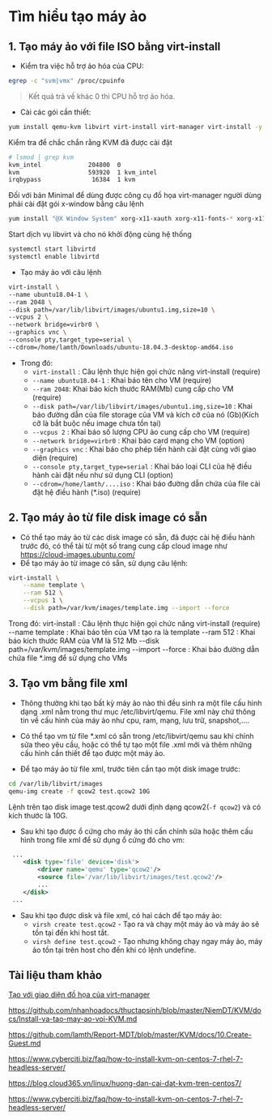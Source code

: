 # Tìm hiểu tạo máy ảo

## 1. Tạo máy ảo với file ISO bằng virt-install

- Kiểm tra việc hỗ trợ ảo hóa của CPU:

```sh
egrep -c "svm|vmx" /proc/cpuinfo
```

>Kết quả trả về khác 0 thì CPU hỗ trợ ảo hóa.

- Cài các gói cần thiết:

```sh
yum install qemu-kvm libvirt virt-install virt-manager virt-install -y
```

Kiểm tra để chắc chắn rằng KVM đã được cài đặt

```sh
# lsmod | grep kvm
kvm_intel             204800  0
kvm                   593920  1 kvm_intel
irqbypass              16384  1 kvm
```

Đối với bản Minimal để dùng được công cụ đồ họa virt-manager người dùng phải cài đặt gói x-window bằng câu lệnh

```sh
yum install "@X Window System" xorg-x11-xauth xorg-x11-fonts-* xorg-x11-utils -y
```

Start dịch vụ libvirt và cho nó khởi động cùng hệ thống

```sh
systemctl start libvirtd
systemctl enable libvirtd
```


- Tạo máy ảo với câu lệnh

```sh
virt-install \
--name ubuntu18.04-1 \
--ram 2048 \
--disk path=/var/lib/libvirt/images/ubuntu1.img,size=10 \
--vcpus 2 \
--network bridge=virbr0 \
--graphics vnc \
--console pty,target_type=serial \
--cdrom=/home/lamth/Downloads/ubuntu-18.04.3-desktop-amd64.iso
```

- Trong đó:
  - `virt-install` : Câu lệnh thực hiện gọi chức năng virt-install (require)
  - `--name ubuntu18.04-1` : Khai báo tên cho VM (require)
  - `--ram 2048`: Khai báo kích thước RAM(Mb) cung cấp cho VM (require)
  - `--disk path=/var/lib/libvirt/images/ubuntu1.img,size=10` : Khai báo đường dẫn của file storage của VM và kích cỡ của nó (Gb)(Kích cỡ là bắt buộc nếu image chưa tồn tại)
  - `--vcpus 2` : Khai báo số lượng CPU ảo cung cấp cho VM (require)
  - `--network bridge=virbr0` : Khai báo card mạng cho VM (option)
  - `--graphics vnc` : Khai báo cho phép tiến hành cài đặt cùng với giao diện (require)
  - `--console pty,target_type=serial` : Khai báo loại CLI của hệ điều hành cài đặt nếu như sử dụng CLI (option)
  - `--cdrom=/home/lamth/....iso` : Khai báo đường dẫn chứa của file cài đặt hệ điều hành (*.iso) (require)

## 2. Tạo máy ảo từ file disk image có sẵn

- Có thể tạo máy ảo từ các disk image có sẵn, đã được cài hệ điều hành trước đó, có thể tải từ một số trang cung cấp cloud image như <https://cloud-images.ubuntu.com/>
- Để tạo máy ảo từ image có sẵn, sử dụng câu lệnh:

```sh
virt-install \
    --name template \
    --ram 512 \
    --vcpus 1 \
    --disk path=/var/kvm/images/template.img --import --force
```

Trong đó:
virt-install : Câu lệnh thực hiện gọi chức năng virt-install (require)
--name template : Khai báo tên của VM tạo ra là template
--ram 512 : Khai báo kích thước RAM của VM là 512 Mb
--disk path=/var/kvm/images/template.img --import --force : Khai báo đường dẫn chứa file *.img để sử dụng cho VMs

## 3. Tạo vm bằng file xml

- Thông thường khi tạo bất kỳ máy ảo nào thì đều sinh ra một file cấu hình dạng .xml nằm trong thư mục /etc/libvirt/qemu. File xml này chứ thông tin về cấu hình của máy ảo như cpu, ram, mạng, lưu trữ, snapshot,....
- Có thể tạo vm từ file *.xml có sẵn trong /etc/libvirt/qemu sau khi chỉnh sửa theo yêu cầu, hoặc có thể tự tạo một file .xml mới và thêm những cấu hình cần thiết để tạo được một máy ảo.

- Để tạo máy ảo từ file xml, trước tiên cần tạo một disk image trước:

```sh
cd /var/lib/libvirt/images
qemu-img create -f qcow2 test.qcow2 10G
```

Lệnh trên tạo disk image test.qcow2 dưới định dạng qcow2(`-f qcow2`) và có kích thước là 10G.

- Sau khi tạo được ổ cứng cho máy ảo thì cần chỉnh sửa hoặc thêm cấu hình trong file xml để sử dụng ổ cứng đó cho vm:

```xml
 ...
 	<disk type='file' device='disk'>
 		<driver name='qemu' type='qcow2'/>
 		<source file='/var/lib/libvirt/images/test.qcow2'/>
 		...
 	</disk>
 ...
```

- Sau khi tạo được disk và file xml, có hai cách để tạo máy ảo:
  - `virsh create test.qcow2` - Tạo ra và chạy một máy ảo và máy ảo sẽ tồn tại đến khi host tắt.
  - `virsh define test.qcow2` - Tạo nhưng không chạy ngay máy ảo, máy ảo tồn tại trên host cho đến khi có lệnh undefine.


## Tài liệu tham khảo

[Tạo với giao diện đồ họa của virt-manager](https://github.com/nhanhoadocs/thuctapsinh/blob/master/NiemDT/KVM/docs/Install-va-tao-may-ao-voi-KVM.md)

<https://github.com/nhanhoadocs/thuctapsinh/blob/master/NiemDT/KVM/docs/Install-va-tao-may-ao-voi-KVM.md>

<https://github.com/lamth/Report-MDT/blob/master/KVM/docs/10.Create-Guest.md>

<https://www.cyberciti.biz/faq/how-to-install-kvm-on-centos-7-rhel-7-headless-server/>

<https://blog.cloud365.vn/linux/huong-dan-cai-dat-kvm-tren-centos7/>

<https://www.cyberciti.biz/faq/how-to-install-kvm-on-centos-7-rhel-7-headless-server/>

